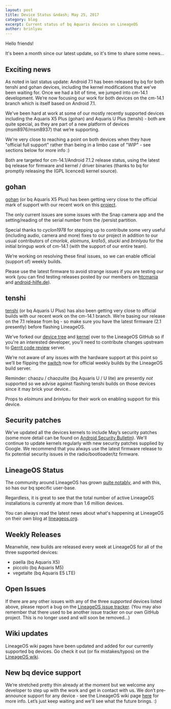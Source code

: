 ```yaml
---
layout: post
title: Device Status &ndash; May 25, 2017
category: blog
excerpt: Current status of bq Aquaris devices on LineageOS
author: brinlyau
---
```


Hello friends! 

It's been a month since our latest update, so it's time to share some news...


Exciting news
-------------

As noted in last status update: Android 7.1 has been released by bq for both tenshi and gohan devices, including the kernel modifications that we've been waiting for. Once we had a bit of time, we jumped into cm-14.1 development. We’re now focusing our work for both devices on the cm-14.1 branch which is itself based on Android 7.1.

We've been hard at work at some of our mostly recently supported devices including the Aquaris X5 Plus (gohan) and Aquaris U Plus (tenshi) - both are quite special, as they are part of a new platform of devices (msm8976/msm8937) that we’re supporting.

We're very close to reaching a point on both devices when they have "official full support" rather than being in a limbo case of "WIP" - see sections below for more info :)

Both are targeted for cm-14.1/Android 7.1.2 release status, using the latest bq release for firmware and kernel / driver binaries (thanks to bq for promptly releasing the (GPL licenced) kernel source).


gohan
-----------
[gohan](http://aquaris-dev.org/images/gohan-may-screenshot.png) (or bq Aquaris X5 Plus) has been getting very close to the official mark of support with our recent work on this [project](https://github.com/LineageOS/android_device_bq_gohan).

The only current issues are some issues with the Snap camera app and the setting/reading of the serial number from the /persist partition.

Special thanks to _cyclon1978_ for stepping up to contribute some very useful (including audio, camera and more) fixes to our project in addition to our usual contributors of _cmorlok_, _eloimuns_, _kra1o5_, _stucki_ and _brinlyau_ for the initial bringup work of cm-14.1 (with the support of our entire team).

We’re working on resolving these final issues, so we can enable official (support of) weekly builds.

Please use the latest firmware to avoid strange issues if you are testing our work (you can find testing releases posted by our members on [htcmania](http://www.htcmania.com/showthread.php?t=1318334) and [android-hilfe.de](https://www.android-hilfe.de/thema/rom-7-1-lineageos-14-1-fuer-das-bq-aquaris-x5-plus-rc.829251/)).

tenshi
-----------
[tenshi](http://aquaris-dev.org/images/tenshi-may-screenshot.png) (or bq Aquaris U Plus) has also been getting very close to official builds with our recent work on the cm-14.1 branch. We’re basing our release on the 7.1 release from bq - so make sure you have the latest firmware (2.1 presently) before flashing LineageOS.

We’ve forked our [device tree](https://github.com/LineageOS/android_device_bq_tenshi) and [kernel](https://github.com/LineageOS/android_kernel_bq_msm8937) over to the LineageOS GitHub so if you're an interested developer, you’ll need to contribute changes upstream to [Gerrit code review](https://review.lineageos.org/) server.

We’re not aware of any issues with the hardware support at this point so we’ll be flipping the [switch](https://review.lineageos.org/#/c/173139/) now for official weekly builds by the LineageOS build server.

Reminder: chaozu / chaozulite (bq Aquaris U / U lite) are presently _not_ supported so we advise against flashing tenshi builds on those devices since it may brick your device..

Props to _eloimuns_ and _brinlyau_ for their work on enabling support for this device.


Security patches
-----------
We've updated all the devices kernels to include May’s security patches (some more detail can be found on [Android Security Bulletin](https://source.android.com/security/bulletin/2017-05-01)). We'll continue to update kernels regularly with new security patches supplied by Google. We recommend that you always use the latest firmware release to fix potential security issues in the radio/bootloader/tz firmware.


LineageOS Status
----------------

The community around LineageOS has grown [quite notably](https://stats.lineageos.org/), and with this, so has our bq specific user-base.

Regardless, it is great to see that the total number of active LineageOS installations is currently at more than 1.6 million devices. 

You can always read the latest news about what's happening at LineageOS on their own blog at [lineageos.org](https://lineageos.org/).

Weekly Releases
---------------

Meanwhile, new builds are released every week at LineageOS for all of the three supported devices:

* paella (bq Aquaris X5)
* piccolo (bq Aquaris M5)
* vegetalte (bq Aquaris E5 LTE)

Open Issues
-----------

If there are any other issues with any of the three _supported_ devices listed above, please report a bug on the [LineageOS issue tracker](https://jira.lineageos.org/).
(You may also remember that there used to be another issue tracker on our own GitHub project. This is no longer used and will soon be removed...)

Wiki updates
------------------------

LineageOS wiki pages have been updated and added for our currently supported bq devices. Go check it out (or fix mistakes/typos) on the [LineageOS wiki](https://wiki.lineageos.org).


New bq device support
----------------------
We’re stretched pretty thin already at the moment but we welcome any developer to step up with the work and get in contact with us. We don’t pre-announce support for any device - see the LineageOS wiki page [here](https://wiki.lineageos.org/device_requests.html) for more info. Let’s just keep waiting and we'll see what the future brings. :)


